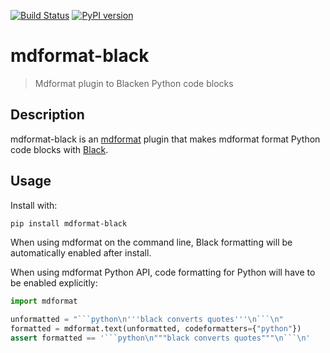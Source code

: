 [![Build Status](https://github.com/hukkinj1/mdformat-black/workflows/Tests/badge.svg?branch=master)](<https://github.com/hukkinj1/mdformat-black/actions?query=workflow%3ATests+branch%3Amaster+event%3Apush>)
[![PyPI version](https://badge.fury.io/py/mdformat-black.svg)](<https://badge.fury.io/py/mdformat-black>)

# mdformat-black
> Mdformat plugin to Blacken Python code blocks

## Description
mdformat-black is an [mdformat](https://github.com/executablebooks/mdformat) plugin
that makes mdformat format Python code blocks with [Black](https://github.com/psf/black).
## Usage
Install with:
```bash
pip install mdformat-black
```

When using mdformat on the command line, Black formatting will be automatically enabled after install.

When using mdformat Python API, code formatting for Python will have to be enabled explicitly:
````python
import mdformat

unformatted = "```python\n'''black converts quotes'''\n```\n"
formatted = mdformat.text(unformatted, codeformatters={"python"})
assert formatted == '```python\n"""black converts quotes"""\n```\n'
````
